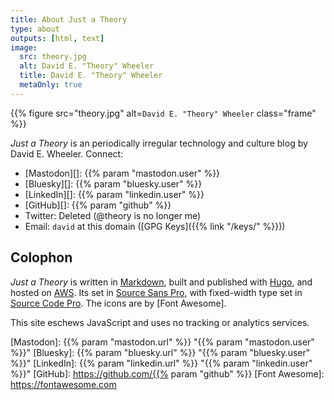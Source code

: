 ```yaml
---
title: About Just a Theory
type: about
outputs: [html, text]
image:
  src: theory.jpg
  alt: David E. "Theory" Wheeler
  title: David E. "Theory" Wheeler
  metaOnly: true
---
```


{{% figure src="theory.jpg" alt=`David E. "Theory" Wheeler` class="frame" %}}

*Just a Theory* is an periodically irregular technology and culture blog by
David E. Wheeler. Connect:

*   [Mastodon][]: {{% param "mastodon.user" %}}
*   [Bluesky][]: {{% param "bluesky.user" %}}
*   [LinkedIn][]: {{% param "linkedin.user" %}}
*   [GitHub][]: {{% param "github" %}}
*   Twitter: Deleted (@theory is no longer me)
*   Email: `david` at this domain ([GPG Keys]({{% link "/keys/" %}}))

Colophon
--------

*Just a Theory* is written in [Markdown], built and published with [Hugo], and
hosted on [AWS]. Its set in [Source Sans Pro], with fixed-width type set in
[Source Code Pro]. The icons are by [Font Awesome].

This site eschews JavaScript and uses no tracking or analytics services.

  [Markdown]: https://daringfireball.net/projects/markdown/
  [Hugo]: https://gohugo.io
  [AWS]: https://aws.amazon.com/
  [Source Sans Pro]: https://github.com/adobe-fonts/source-sans-pro
  [Source Code Pro]: https://github.com/adobe-fonts/source-code-pro
  [Mastodon]: {{% param "mastodon.url" %}} "{{% param "mastodon.user" %}}"
  [Bluesky]: {{% param "bluesky.url" %}} "{{% param "bluesky.user" %}}"
  [LinkedIn]: {{% param "linkedin.url" %}} "{{% param "linkedin.user" %}}"
  [GitHub]: https://github.com/{{% param "github" %}}
  [Font Awesome]: https://fontawesome.com
